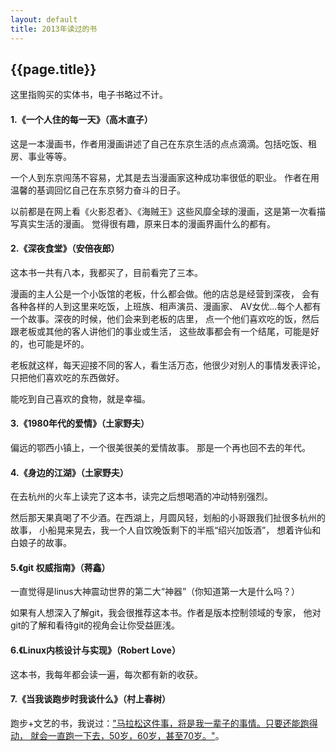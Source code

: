 ```yaml
---
layout: default
title: 2013年读过的书
---
```


{{page.title}}
-----------------------

这里指购买的实体书，电子书略过不计。

#### 1.《一个人住的每一天》（高木直子）

这是一本漫画书，作者用漫画讲述了自己在东京生活的点点滴滴。包括吃饭、租房、事业等等。

一个人到东京闯荡不容易，尤其是去当漫画家这种成功率很低的职业。
作者在用温馨的基调回忆自己在东京努力奋斗的日子。

以前都是在网上看《火影忍者》、《海贼王》这些风靡全球的漫画，这是第一次看描写真实生活的漫画。
觉得很有趣，原来日本的漫画界画什么的都有。


#### 2.《深夜食堂》（安倍夜郎）

这本书一共有八本，我都买了，目前看完了三本。

漫画的主人公是一个小饭馆的老板，什么都会做。他的店总是经营到深夜，
会有各种各样的人到这里来吃饭，上班族、相声演员、漫画家、
AV女优...每个人都有一个故事。深夜的时候，他们会来到老板的店里，
点一个他们喜欢吃的饭，然后跟老板或其他的客人讲他们的事业或生活，
这些故事都会有一个结尾，可能是好的，也可能是坏的。

老板就这样，每天迎接不同的客人，看生活万态，他很少对别人的事情发表评论，只把他们喜欢吃的东西做好。

能吃到自己喜欢的食物，就是幸福。

#### 3.《1980年代的爱情》（土家野夫）

偏远的鄂西小镇上，一个很美很美的爱情故事。
那是一个再也回不去的年代。

#### 4.《身边的江湖》（土家野夫）

在去杭州的火车上读完了这本书，读完之后想喝酒的冲动特别强烈。

然后那天果真喝了不少酒。在西湖上，月圆风轻，划船的小哥跟我们扯很多杭州的故事，
小船晃来晃去，我一个人自饮晚饭剩下的半瓶“绍兴加饭酒”，
想着许仙和白娘子的故事。

#### 5.《git 权威指南》（蒋鑫）

一直觉得是linus大神震动世界的第二大“神器”（你知道第一大是什么吗？）

如果有人想深入了解git，我会很推荐这本书。作者是版本控制领域的专家，
他对git的了解和看待git的视角会让你受益匪浅。

#### 6.《Linux内核设计与实现》（Robert Love）

这本书，我每年都会读一遍，每次都有新的收获。

#### 7.《当我谈跑步时我谈什么》（村上春树）

跑步+文艺的书，我说过：["马拉松这件事，将是我一辈子的事情。只要还能跑得动， 就会一直跑一下去，50岁，60岁，甚至70岁。"](http://byrlx.github.io/2013/10/30/%E7%AC%AC%E4%BA%8C%E6%AC%A1%E5%8C%97%E4%BA%AC%E9%A9%AC%E6%8B%89%E6%9D%BE.html)。
